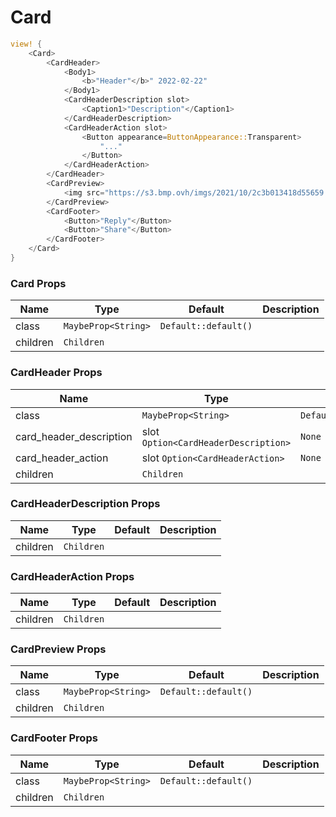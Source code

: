 # Card

```rust demo
view! {
    <Card>
        <CardHeader>
            <Body1>
                <b>"Header"</b>" 2022-02-22"
            </Body1>
            <CardHeaderDescription slot>
                <Caption1>"Description"</Caption1>
            </CardHeaderDescription>
            <CardHeaderAction slot>
                <Button appearance=ButtonAppearance::Transparent>
                    "..."
                </Button>
            </CardHeaderAction>
        </CardHeader>
        <CardPreview>
            <img src="https://s3.bmp.ovh/imgs/2021/10/2c3b013418d55659.jpg" style="width: 100%"/>
        </CardPreview>
        <CardFooter>
            <Button>"Reply"</Button>
            <Button>"Share"</Button>
        </CardFooter>
    </Card>
}
```

### Card Props

| Name     | Type                | Default              | Description |
| -------- | ------------------- | -------------------- | ----------- |
| class    | `MaybeProp<String>` | `Default::default()` |             |
| children | `Children`          |                      |             |

### CardHeader Props

| Name                    | Type                                 | Default              | Description |
| ----------------------- | ------------------------------------ | -------------------- | ----------- |
| class                   | `MaybeProp<String>`                  | `Default::default()` |             |
| card_header_description | slot `Option<CardHeaderDescription>` | `None`               |             |
| card_header_action      | slot `Option<CardHeaderAction>`      | `None`               |             |
| children                | `Children`                           |                      |             |

### CardHeaderDescription Props

| Name     | Type       | Default | Description |
| -------- | ---------- | ------- | ----------- |
| children | `Children` |         |             |

### CardHeaderAction Props

| Name     | Type       | Default | Description |
| -------- | ---------- | ------- | ----------- |
| children | `Children` |         |             |

### CardPreview Props

| Name     | Type                | Default              | Description |
| -------- | ------------------- | -------------------- | ----------- |
| class    | `MaybeProp<String>` | `Default::default()` |             |
| children | `Children`          |                      |             |

### CardFooter Props

| Name     | Type                | Default              | Description |
| -------- | ------------------- | -------------------- | ----------- |
| class    | `MaybeProp<String>` | `Default::default()` |             |
| children | `Children`          |                      |             |

